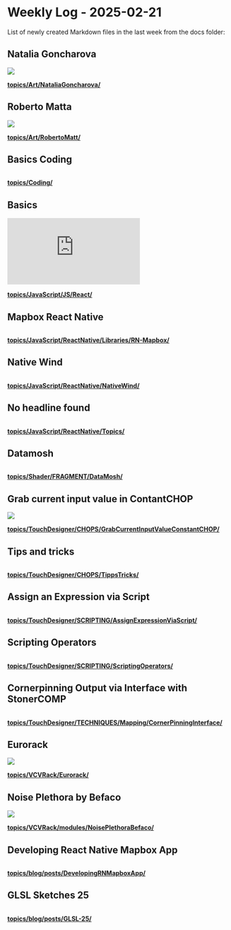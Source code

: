 # Weekly Log - 2025-02-21

List of newly created Markdown files in the last week from the docs folder:

## Natalia Goncharova
![](https://levoxtrip.github.io/TKB/topics/Art/img/design-for-final-backcloth.jpg!Large.jpg)



**[topics/Art/NataliaGoncharova/](https://levoxtrip.github.io/TKB/topics/Art/NataliaGoncharova/)**

## Roberto Matta
![](https://levoxtrip.github.io/TKB/topics/Art/img/morphology-1937.jpg!Large.jpg)



**[topics/Art/RobertoMatt/](https://levoxtrip.github.io/TKB/topics/Art/RobertoMatt/)**

## Basics Coding
![]()



**[topics/Coding/](https://levoxtrip.github.io/TKB/topics/Coding/)**

## Basics
![](https://levoxtrip.github.io/TKB/topics/JavaScript/JS/img/Basics.md#dom)



**[topics/JavaScript/JS/React/](https://levoxtrip.github.io/TKB/topics/JavaScript/JS/React/)**

## Mapbox React Native
![]()



**[topics/JavaScript/ReactNative/Libraries/RN-Mapbox/](https://levoxtrip.github.io/TKB/topics/JavaScript/ReactNative/Libraries/RN-Mapbox/)**

## Native Wind
![]()



**[topics/JavaScript/ReactNative/NativeWind/](https://levoxtrip.github.io/TKB/topics/JavaScript/ReactNative/NativeWind/)**

## No headline found
![]()



**[topics/JavaScript/ReactNative/Topics/](https://levoxtrip.github.io/TKB/topics/JavaScript/ReactNative/Topics/)**

## Datamosh
![]()



**[topics/Shader/FRAGMENT/DataMosh/](https://levoxtrip.github.io/TKB/topics/Shader/FRAGMENT/DataMosh/)**

## Grab current input value in ContantCHOP
![](https://levoxtrip.github.io/TKB/topics/TouchDesigner/CHOPS/img/GrabCurrentValueSnap.png)



**[topics/TouchDesigner/CHOPS/GrabCurrentInputValueConstantCHOP/](https://levoxtrip.github.io/TKB/topics/TouchDesigner/CHOPS/GrabCurrentInputValueConstantCHOP/)**

## Tips and tricks
![]()



**[topics/TouchDesigner/CHOPS/TippsTricks/](https://levoxtrip.github.io/TKB/topics/TouchDesigner/CHOPS/TippsTricks/)**

## Assign an Expression via Script
![]()



**[topics/TouchDesigner/SCRIPTING/AssignExpressionViaScript/](https://levoxtrip.github.io/TKB/topics/TouchDesigner/SCRIPTING/AssignExpressionViaScript/)**

## Scripting Operators
![]()



**[topics/TouchDesigner/SCRIPTING/ScriptingOperators/](https://levoxtrip.github.io/TKB/topics/TouchDesigner/SCRIPTING/ScriptingOperators/)**

## Cornerpinning Output via Interface with StonerCOMP
![]()



**[topics/TouchDesigner/TECHNIQUES/Mapping/CornerPinningInterface/](https://levoxtrip.github.io/TKB/topics/TouchDesigner/TECHNIQUES/Mapping/CornerPinningInterface/)**

## Eurorack
![](https://levoxtrip.github.io/TKB/topics/VCVRack/img/watch?v=h9tMFyKxbrI&list=PLa9Em_H8Xs_al-r_90xYiuiz-3N8HZyf_)



**[topics/VCVRack/Eurorack/](https://levoxtrip.github.io/TKB/topics/VCVRack/Eurorack/)**

## Noise Plethora by Befaco
![](https://levoxtrip.github.io/TKB/topics/VCVRack/modules/img/NoisePlethora1.png)



**[topics/VCVRack/modules/NoisePlethoraBefaco/](https://levoxtrip.github.io/TKB/topics/VCVRack/modules/NoisePlethoraBefaco/)**

## Developing React Native Mapbox App
![]()



**[topics/blog/posts/DevelopingRNMapboxApp/](https://levoxtrip.github.io/TKB/topics/blog/posts/DevelopingRNMapboxApp/)**

## GLSL Sketches 25
![]()



**[topics/blog/posts/GLSL-25/](https://levoxtrip.github.io/TKB/topics/blog/posts/GLSL-25/)**

